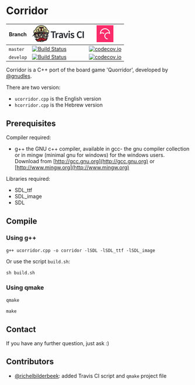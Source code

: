 # Corridor

Branch   |[![Travis CI logo](pics/TravisCI.png)](https://travis-ci.org)                                                       |[![Codecov logo](pics/Codecov.png)](https://www.codecov.io)
---------|--------------------------------------------------------------------------------------------------------------------|--------------------------------------------------------------------------------------------------------------------------------------------------
`master` |[![Build Status](https://travis-ci.org/gnudles/Corridor.svg?branch=master)](https://travis-ci.org/gnudles/Corridor) |[![codecov.io](https://codecov.io/github/gnudles/corridor/coverage.svg?branch=master)](https://codecov.io/github/gnudles/corridor/branch/master)
`develop`|[![Build Status](https://travis-ci.org/gnudles/Corridor.svg?branch=develop)](https://travis-ci.org/gnudles/Corridor)|[![codecov.io](https://codecov.io/github/gnudles/corridor/coverage.svg?branch=develop)](https://codecov.io/github/gnudles/corridor/branch/develop)

Corridor is a C++ port of the board game 'Quorridor',
developed by [@gnudles](https://github.com/gnudles).

There are two version:

 * `ucorridor.cpp` is the English version
 * `hcorridor.cpp` is the Hebrew version

## Prerequisites

Compiler required:

 * g++ the GNU c++ compiler, available in gcc- 
   the gnu compiler collection or in mingw (minimal gnu for windows) 
   for the windows users. Download from
   [http://gcc.gnu.org](http://gcc.gnu.org) or 
   [http://www.mingw.org](http://www.mingw.org)

Libraries required: 

 * SDL_ttf
 * SDL_image
 * SDL

## Compile

### Using g++

```
g++ ucorridor.cpp -o corridor -lSDL -lSDL_ttf -lSDL_image
```

Or use the script `build.sh`:

```
sh build.sh
```


### Using qmake

```
qmake
```

```
make
```

## Contact

If you have any further question, just ask :)

## Contributors

 * [@richelbilderbeek](https://github.com/richelbilderbeek): added Travis
   CI script and `qmake` project file
 
